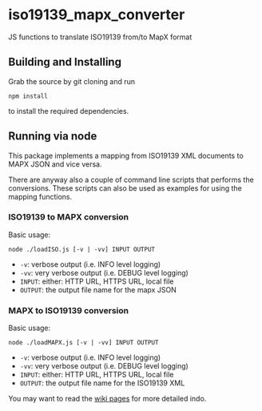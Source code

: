# iso19139_mapx_converter
JS functions to translate ISO19139 from/to MapX format

## Building and Installing

Grab the source by git cloning and run

```shell
npm install
```

to install the required dependencies.

## Running via node

This package implements a mapping from ISO19139 XML documents to MAPX JSON and vice versa.

There are anyway also a couple of command line scripts that performs the conversions. 
These scripts can also be used as examples for using the mapping functions.

### ISO19139 to MAPX conversion

Basic usage:

```
node ./loadISO.js [-v | -vv] INPUT OUTPUT
```

- `-v`: verbose output (i.e. INFO level logging)
- `-vv`: very verbose output (i.e. DEBUG level logging)
- `INPUT`: either: HTTP URL, HTTPS URL, local file
- `OUTPUT`: the output file name for the mapx JSON


### MAPX to ISO19139 conversion


Basic usage:

```
node ./loadMAPX.js [-v | -vv] INPUT OUTPUT
```

- `-v`: verbose output (i.e. INFO level logging)
- `-vv`: very verbose output (i.e. DEBUG level logging)
- `INPUT`: either: HTTP URL, HTTPS URL, local file
- `OUTPUT`: the output file name for the ISO19139 XML


You may want to read the [wiki pages](https://github.com/geosolutions-it/iso19139_mapx_converter/wiki/) for more detailed indo.
